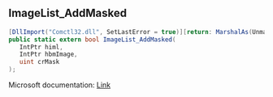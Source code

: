## ImageList_AddMasked

```csharp
[DllImport("Comctl32.dll", SetLastError = true)][return: MarshalAs(UnmanagedType.Bool)]
public static extern bool ImageList_AddMasked(
   IntPtr himl,
   IntPtr hbmImage,
   uint crMask
);
```

Microsoft documentation: [Link](https://docs.microsoft.com/en-us/windows/win32/api/commctrl/nf-commctrl-imagelist_addmasked)
